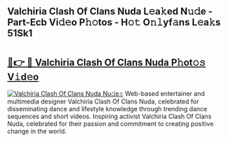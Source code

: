 ## Valchiria Clash Of Clans Nuda L𝚎a𝚔ed N𝚞𝚍e - Part-Ecb Vi𝚍𝚎o P𝚑𝚘tos - H𝚘𝚝 O𝚗𝚕yf𝚊ns L𝚎a𝚔s 51Sk1

# <h2><a href="http://kf9orf0.oniu.top/?m=Valchiria+Clash+Of+Clans+Nuda">🔗👉 🔴 Valchiria Clash Of Clans Nuda P𝚑ot𝚘𝚜 V𝚒d𝚎o</a></h2>

[![Valchiria Clash Of Clans Nuda Nu𝚍e𝚜](https://i.imgur.com/0qMVB7G.gif)](http://kf9orf0.oniu.top/?m=Valchiria+Clash+Of+Clans+Nuda)
Web-based entertainer and multimedia designer Valchiria Clash Of Clans Nuda, celebrated for disseminating dance and lifestyle knowledge through trending dance sequences and short videos. Inspiring activist Valchiria Clash Of Clans Nuda, celebrated for their passion and commitment to creating positive change in the world.  
